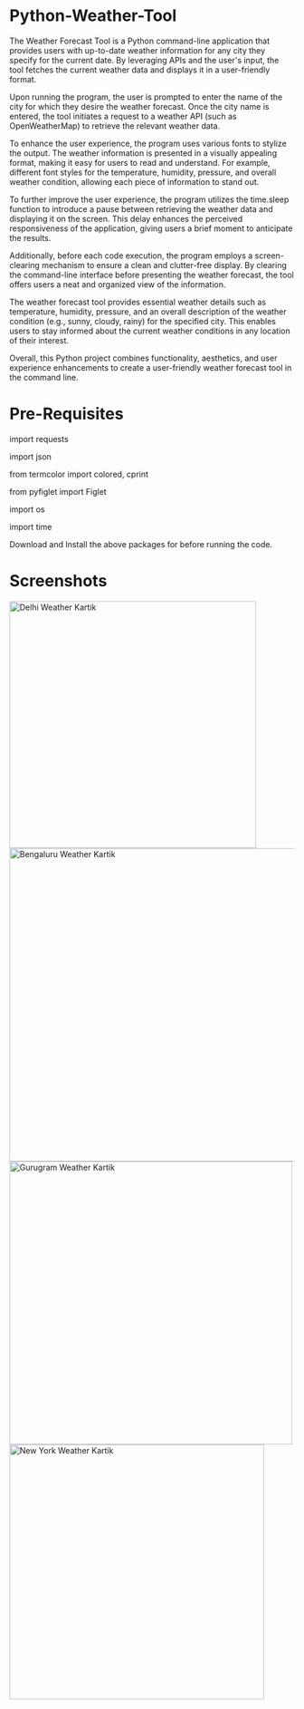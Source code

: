 # Python-Weather-Tool

The Weather Forecast Tool is a Python command-line application that provides users with up-to-date weather information for any city they specify for the current date. By leveraging APIs and the user's input, the tool fetches the current weather data and displays it in a user-friendly format.

Upon running the program, the user is prompted to enter the name of the city for which they desire the weather forecast. Once the city name is entered, the tool initiates a request to a weather API (such as OpenWeatherMap) to retrieve the relevant weather data.

To enhance the user experience, the program uses various fonts to stylize the output. The weather information is presented in a visually appealing format, making it easy for users to read and understand. For example, different font styles for the temperature, humidity, pressure, and overall weather condition, allowing each piece of information to stand out.

To further improve the user experience, the program utilizes the time.sleep function to introduce a pause between retrieving the weather data and displaying it on the screen. This delay enhances the perceived responsiveness of the application, giving users a brief moment to anticipate the results.

Additionally, before each code execution, the program employs a screen-clearing mechanism to ensure a clean and clutter-free display. By clearing the command-line interface before presenting the weather forecast, the tool offers users a neat and organized view of the information.

The weather forecast tool provides essential weather details such as temperature, humidity, pressure, and an overall description of the weather condition (e.g., sunny, cloudy, rainy) for the specified city. This enables users to stay informed about the current weather conditions in any location of their interest.

Overall, this Python project combines functionality, aesthetics, and user experience enhancements to create a user-friendly weather forecast tool in the command line.

# Pre-Requisites

import requests

import json

from termcolor import colored, cprint

from pyfiglet import Figlet

import os

import time 

Download and Install the above packages for before running the code.

# Screenshots
<img width="436" alt="Delhi Weather Kartik" src="https://github.com/Fastest-Coder-First/Weather_Python_Kartik_Ahluwalia/assets/96951632/15149af3-5827-4108-a673-e79951d6414c">

<img width="553" alt="Bengaluru Weather Kartik" src="https://github.com/Fastest-Coder-First/Weather_Python_Kartik_Ahluwalia/assets/96951632/b8405f07-1665-467a-beaa-1cd9e013de48">

<img width="500" alt="Gurugram Weather Kartik" src="https://github.com/Fastest-Coder-First/Weather_Python_Kartik_Ahluwalia/assets/96951632/02fb5d79-3a4f-4afe-988e-219629b3f84f">

<img width="450" alt="New York Weather Kartik" src="https://github.com/Fastest-Coder-First/Weather_Python_Kartik_Ahluwalia/assets/96951632/0eaff06f-9045-46da-a3f7-9c633f783861">
